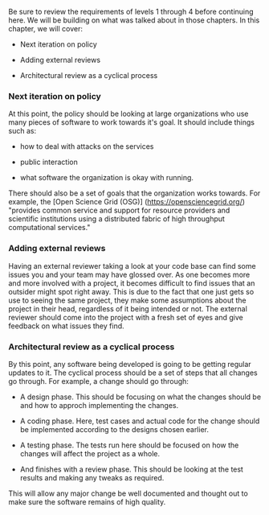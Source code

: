 <!--
.. title: LEVEL 5: SOFTWARE ENGINEERING FOR CRITICAL CI
.. slug: level-5
.. date: 2019-04-12 15:21:19 UTC-04:00
.. tags: TrustedCI Software Engeneering Guide 
.. category: 
.. link: 
.. description:TrustedCI Software Engeneering Guide Level 5. Policy should be looking at large organizations who use many pieces of software to work towards it's goal. 
.. type: text
-->

Be sure to review the requirements of levels 1 through 4 before continuing here. We will be building on what was talked about in those chapters. In this chapter, we will cover:

* Next iteration on policy

* Adding external reviews

* Architectural review as a cyclical process

### Next iteration on policy

At this point, the policy should be looking at large organizations who use many pieces of software to work towards it's goal. It should include things such as:

* how to deal with attacks on the services

* public interaction

* what software the organization is okay with running.

There should also be a set of goals that the organization works towards. For example, the [Open Science Grid (OSG)] (https://opensciencegrid.org/) "provides common service and support for resource providers and scientific institutions using a distributed fabric of high throughput computational services."

### Adding external reviews

Having an external reviewer taking a look at your code base can find some issues you and your team may have glossed over. As one becomes more and more involved with a project, it becomes difficult to find issues that an outsider might spot right away. This is due to the fact that one just gets so use to seeing the same project, they make some assumptions about the project in their head, regardless of it being intended or not. The external reviewer should come into the project with a fresh set of eyes and give feedback on what issues they find.

### Architectural review as a cyclical process

By this point, any software being developed is going to be getting regular updates to it. The cyclical process should be a set of steps that all changes go through. For example, a change should go through:

* A design phase. This should be focusing on what the changes should be and how to approch implementing the changes.

* A coding phase. Here, test cases and actual code for the change should be implemented according to the designs chosen earlier.

* A testing phase. The tests run here should be focused on how the changes will affect the project as a whole.

* And finishes with a review phase. This should be looking at the test results and making any tweaks as required.

This will allow any major change be well documented and thought out to make sure the software remains of high quality.
